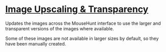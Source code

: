 # [Image Upscaling & Transparency](https://www.mousehuntgame.com/preferences.php?tab=mousehunt-improved-settings#mousehunt-improved-settings-feature-image-upscaling)

Updates the images across the MouseHunt interface to use the larger and transparent versions of the images where available.

Some of these images are not available in larger sizes by default, so they have been manually created.

